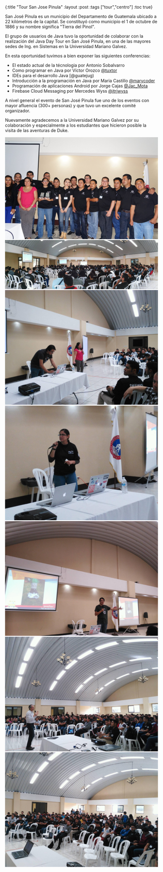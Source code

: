 {:title "Tour San Jose Pinula"
 :layout :post
 :tags  ["tour","centro"]
 :toc true}

San José Pinula es un municipio del Departamento de Guatemala ubicado a 22 kilómetros de la capital. Se constituyó como municipio el 1 de octubre de 1886 y su nombre significa "Tierra del Pinol".

El grupo de usuarios de Java tuvo la oportunidad de colaborar con la realización del Java Day Tour en San José Pinula, en una de las mayores sedes de Ing. en Sistemas en la Universidad Mariano Galvez.

En esta oportunidad tuvimos a bien exponer las siguientes conferencias:

* El estado actual de la técnologia por Antonio Sobalvarro
* Como programar en Java por Víctor Orozco [@tuxtor](https://twitter.com/tuxtor)
* IDEs para el desarrollo Java [@guatejug)
* Introducción a la programación en Java por Maria Castillo [@marycoder](https://twitter.com/marycoder)
* Programación de aplicaciones Android por Jorge Cajas [@Jac_Mota](https://twitter.com/Jac_Mota)
* Firebase Cloud Messaging por Mercedes Wyss [@itrjwyss](https://twitter.com/itrjwyss)

A nivel general el evento de San José Pinula fue uno de los eventos con mayor afluencia (300+ personas) y que tuvo un excelente comité organizador.

Nuevamente agradecemos a la Universidad Mariano Galvez por su colaboración y especialmente a los estudiantes que hicieron posible la visita de las aventuras de Duke.

<div class="fotorama">
<img src="../../img/posts/tour-pinula/pin1.jpg">
<img src="../../img/posts/tour-pinula/pin2.jpg">
<img src="../../img/posts/tour-pinula/pin3.jpg">
<img src="../../img/posts/tour-pinula/pin4.jpg">
<img src="../../img/posts/tour-pinula/pin5.jpg">
<img src="../../img/posts/tour-pinula/pin6.jpg">
<img src="../../img/posts/tour-pinula/pin7.jpg">
</div>
